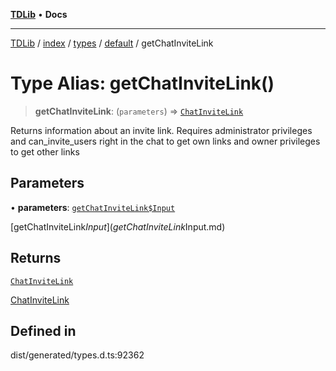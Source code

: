 [**TDLib**](../../../../../../README.md) • **Docs**

***

[TDLib](../../../../../../modules.md) / [index](../../../../../README.md) / [types](../../../README.md) / [default](../README.md) / getChatInviteLink

# Type Alias: getChatInviteLink()

> **getChatInviteLink**: (`parameters`) => [`ChatInviteLink`](ChatInviteLink-1.md)

Returns information about an invite link. Requires administrator privileges and can_invite_users right in the chat to get own links and owner privileges to get other links

## Parameters

• **parameters**: [`getChatInviteLink$Input`](getChatInviteLink$Input.md)

[getChatInviteLink$Input](getChatInviteLink$Input.md)

## Returns

[`ChatInviteLink`](ChatInviteLink-1.md)

[ChatInviteLink](ChatInviteLink-1.md)

## Defined in

dist/generated/types.d.ts:92362
